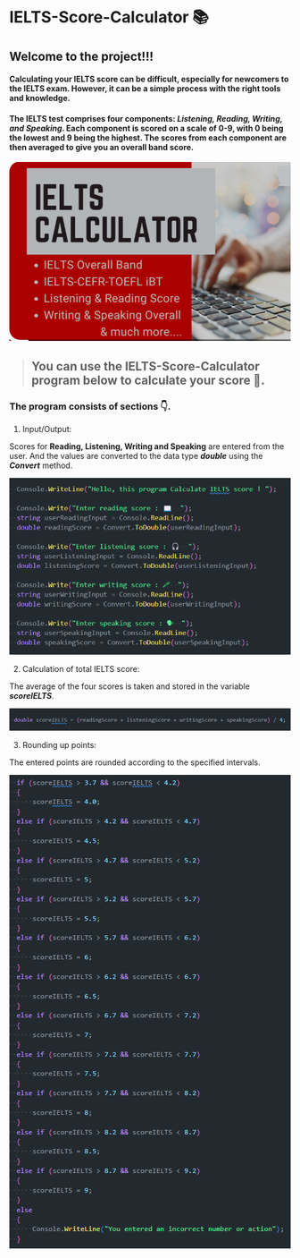 # IELTS-Score-Calculator 📚


## Welcome to the project!!!

#### Calculating your IELTS score can be difficult, especially for newcomers to the IELTS exam. However, it can be a simple process with the right tools and knowledge. 
#### The IELTS test comprises four components: ***Listening, Reading, Writing, and Speaking***. Each component is scored on a scale of 0-9, with 0 being the lowest and 9 being the highest. The scores from each component are then averaged to give you an overall band score.

![IELTS img](/images/image.png)

> ## You can use the IELTS-Score-Calculator program below to calculate your score 🤝.

### The program consists of sections 👇. 

1. Input/Output:

Scores for **Reading, Listening, Writing and Speaking** are entered from the user. And the values ​​are converted to the data type ***double*** using the ***Convert*** method. 

![input-img](/images/image1.png)

2. Calculation of total IELTS score:

The average of the four scores is taken and stored in the variable ***scoreIELTS***.

![Score ielts](/images/image2.png)

3. Rounding up points:

The entered points are rounded according to the specified intervals.

![rounding](/images/image3.png)